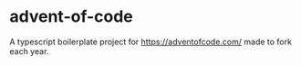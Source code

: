 # advent-of-code
A typescript boilerplate project for https://adventofcode.com/ made to fork each year. 
